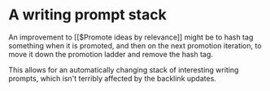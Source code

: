 # A writing prompt stack 
An improvement to [[$Promote ideas by relevance]] might be to hash tag something when it is promoted, and then on the next promotion iteration, to move it down the promotion ladder and remove the hash tag.

This allows for an automatically changing stack of interesting writing prompts, which isn't terribly affected by the backlink updates.

<!-- {BearID:70A6D682-45F7-430F-9952-E8CEE905E62A-1817-00000160ABE53AE7} -->

